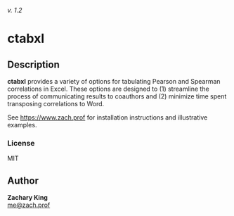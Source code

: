 _v. 1.2_  

ctabxl
==============================================================

Description
-----------

**ctabxl** provides a variety of options for tabulating Pearson and Spearman correlations in Excel.
These options are designed to (1) streamline the process of communicating results to coauthors and
(2) minimize time spent transposing correlations to Word.

See https://www.zach.prof for installation instructions and illustrative examples.

### License
MIT

Author
------

**Zachary King**  
me@zach.prof
